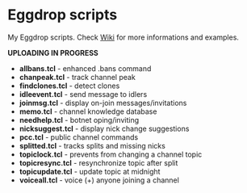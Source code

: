# Eggdrop scripts
My Eggdrop scripts. Check [Wiki](https://github.com/wilkowy/eggdrop-scripts/wiki) for more informations and examples.

**UPLOADING IN PROGRESS**

- **allbans.tcl** - enhanced .bans command
- **chanpeak.tcl** - track channel peak
- **findclones.tcl** - detect clones
- **idleevent.tcl** - send message to idlers
- **joinmsg.tcl** - display on-join messages/invitations
- **memo.tcl** - channel knowledge database
- **needhelp.tcl** - botnet oping/inviting
- **nicksuggest.tcl** - display nick change suggestions
- **pcc.tcl** - public channel commands
- **splitted.tcl** - tracks splits and missing nicks
- **topiclock.tcl** - prevents from changing a channel topic
- **topicresync.tcl** - resynchronize topic after split
- **topicupdate.tcl** - update topic at midnight
- **voiceall.tcl** - voice (+) anyone joining a channel
